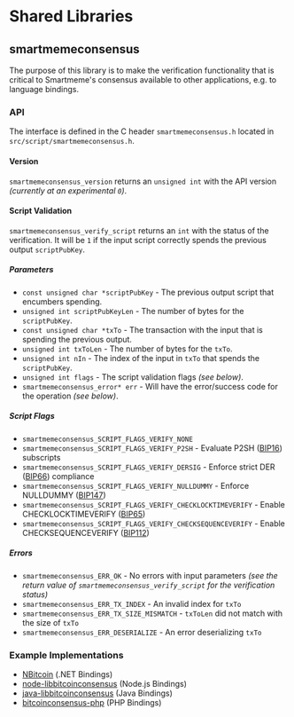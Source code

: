 Shared Libraries
================

## smartmemeconsensus

The purpose of this library is to make the verification functionality that is critical to Smartmeme's consensus available to other applications, e.g. to language bindings.

### API

The interface is defined in the C header `smartmemeconsensus.h` located in  `src/script/smartmemeconsensus.h`.

#### Version

`smartmemeconsensus_version` returns an `unsigned int` with the API version *(currently at an experimental `0`)*.

#### Script Validation

`smartmemeconsensus_verify_script` returns an `int` with the status of the verification. It will be `1` if the input script correctly spends the previous output `scriptPubKey`.

##### Parameters
- `const unsigned char *scriptPubKey` - The previous output script that encumbers spending.
- `unsigned int scriptPubKeyLen` - The number of bytes for the `scriptPubKey`.
- `const unsigned char *txTo` - The transaction with the input that is spending the previous output.
- `unsigned int txToLen` - The number of bytes for the `txTo`.
- `unsigned int nIn` - The index of the input in `txTo` that spends the `scriptPubKey`.
- `unsigned int flags` - The script validation flags *(see below)*.
- `smartmemeconsensus_error* err` - Will have the error/success code for the operation *(see below)*.

##### Script Flags
- `smartmemeconsensus_SCRIPT_FLAGS_VERIFY_NONE`
- `smartmemeconsensus_SCRIPT_FLAGS_VERIFY_P2SH` - Evaluate P2SH ([BIP16](https://github.com/bitcoin/bips/blob/master/bip-0016.mediawiki)) subscripts
- `smartmemeconsensus_SCRIPT_FLAGS_VERIFY_DERSIG` - Enforce strict DER ([BIP66](https://github.com/bitcoin/bips/blob/master/bip-0066.mediawiki)) compliance
- `smartmemeconsensus_SCRIPT_FLAGS_VERIFY_NULLDUMMY` - Enforce NULLDUMMY ([BIP147](https://github.com/bitcoin/bips/blob/master/bip-0147.mediawiki))
- `smartmemeconsensus_SCRIPT_FLAGS_VERIFY_CHECKLOCKTIMEVERIFY` - Enable CHECKLOCKTIMEVERIFY ([BIP65](https://github.com/bitcoin/bips/blob/master/bip-0065.mediawiki))
- `smartmemeconsensus_SCRIPT_FLAGS_VERIFY_CHECKSEQUENCEVERIFY` - Enable CHECKSEQUENCEVERIFY ([BIP112](https://github.com/bitcoin/bips/blob/master/bip-0112.mediawiki))

##### Errors
- `smartmemeconsensus_ERR_OK` - No errors with input parameters *(see the return value of `smartmemeconsensus_verify_script` for the verification status)*
- `smartmemeconsensus_ERR_TX_INDEX` - An invalid index for `txTo`
- `smartmemeconsensus_ERR_TX_SIZE_MISMATCH` - `txToLen` did not match with the size of `txTo`
- `smartmemeconsensus_ERR_DESERIALIZE` - An error deserializing `txTo`

### Example Implementations
- [NBitcoin](https://github.com/NicolasDorier/NBitcoin/blob/master/NBitcoin/Script.cs#L814) (.NET Bindings)
- [node-libbitcoinconsensus](https://github.com/bitpay/node-libbitcoinconsensus) (Node.js Bindings)
- [java-libbitcoinconsensus](https://github.com/dexX7/java-libbitcoinconsensus) (Java Bindings)
- [bitcoinconsensus-php](https://github.com/Bit-Wasp/bitcoinconsensus-php) (PHP Bindings)
